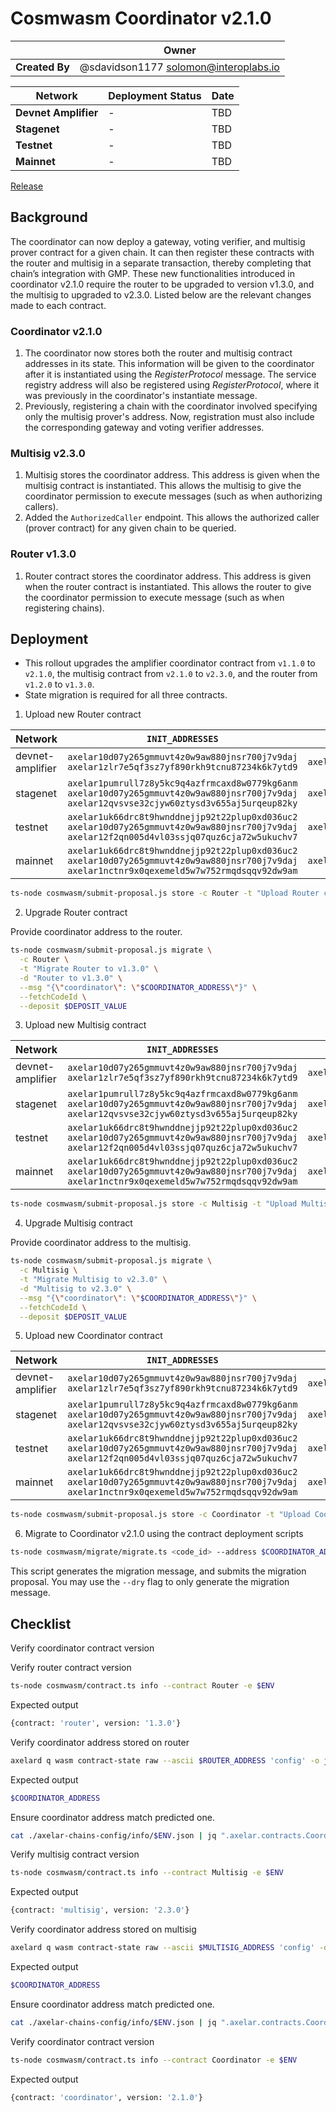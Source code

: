 # Cosmwasm Coordinator v2.1.0

|                | **Owner**                             |
| -------------- | ------------------------------------- |
| **Created By** | @sdavidson1177 <solomon@interoplabs.io>         |

| **Network**          | **Deployment Status** | **Date**   |
| -------------------- | --------------------- | ---------- |
| **Devnet Amplifier** | -                     | TBD        |
| **Stagenet**         | -                     | TBD        |
| **Testnet**          | -                     | TBD        |
| **Mainnet**          | -                     | TBD        |


[Release](https://github.com/axelarnetwork/axelar-amplifier/tree/coordinator-v2.1.0)

## Background

The coordinator can now deploy a gateway, voting verifier, and multisig prover contract for a given chain. It can then register these contracts with the router and multisig in a separate transaction, thereby completing that chain’s integration with GMP. These new functionalities introduced in coordinator v2.1.0 require the router to be upgraded to version v1.3.0, and the multisig to upgraded to v2.3.0. Listed below are the relevant changes made to each contract.

### Coordinator v2.1.0

1. The coordinator now stores both the router and multisig contract addresses in its state. This information will be given to the coordinator after it is instantiated using the *RegisterProtocol* message. The service registry address will also be registered using *RegisterProtocol*, where it was previously in the coordinator's instantiate message.
2. Previously, registering a chain with the coordinator involved specifying only the multisig prover's address. Now, registration must also include the corresponding gateway and voting verifier addresses.

### Multisig v2.3.0

1. Multisig stores the coordinator address. This address is given when the multisig contract is instantiated. This allows the multisig to give the coordinator permission to execute messages (such as when authorizing callers).
2. Added the `AuthorizedCaller` endpoint. This allows the authorized caller (prover contract) for any given chain to be queried.

### Router v1.3.0

1. Router contract stores the coordinator address. This address is given when the router contract is instantiated. This allows the router to give the coordinator permission to execute message (such as when registering chains).

## Deployment

- This rollout upgrades the amplifier coordinator contract from `v1.1.0` to `v2.1.0`, the multisig contract from `v2.1.0` to `v2.3.0`, and the router from `v1.2.0` to `v1.3.0`.
- State migration is required for all three contracts.

1. Upload new Router contract

| Network          | `INIT_ADDRESSES`                                                                                                                            | `RUN_AS_ACCOUNT`                                | `DEPOSIT_VALUE` |
| ---------------- | ------------------------------------------------------------------------------------------------------------------------------------------- | ----------------------------------------------- | --------------- |
| devnet-amplifier | `axelar10d07y265gmmuvt4z0w9aw880jnsr700j7v9daj`<br/> `axelar1zlr7e5qf3sz7yf890rkh9tcnu87234k6k7ytd9`                                               | `axelar10d07y265gmmuvt4z0w9aw880jnsr700j7v9daj` | `100000000`     |
| stagenet         | `axelar1pumrull7z8y5kc9q4azfrmcaxd8w0779kg6anm`<br/>`axelar10d07y265gmmuvt4z0w9aw880jnsr700j7v9daj`<br/>`axelar12qvsvse32cjyw60ztysd3v655aj5urqeup82ky` | `axelar10d07y265gmmuvt4z0w9aw880jnsr700j7v9daj` | `100000000`     |
| testnet          | `axelar1uk66drc8t9hwnddnejjp92t22plup0xd036uc2`<br/>`axelar10d07y265gmmuvt4z0w9aw880jnsr700j7v9daj`<br/>`axelar12f2qn005d4vl03ssjq07quz6cja72w5ukuchv7` | `axelar10d07y265gmmuvt4z0w9aw880jnsr700j7v9daj` | `2000000000`    |
| mainnet          | `axelar1uk66drc8t9hwnddnejjp92t22plup0xd036uc2`<br/>`axelar10d07y265gmmuvt4z0w9aw880jnsr700j7v9daj`<br/>`axelar1nctnr9x0qexemeld5w7w752rmqdsqqv92dw9am` | `axelar10d07y265gmmuvt4z0w9aw880jnsr700j7v9daj` | `2000000000`    |

```bash
ts-node cosmwasm/submit-proposal.js store -c Router -t "Upload Router contract v1.3.0" -d "Upload Router contract v1.3.0" -r $RUN_AS_ACCOUNT --deposit $DEPOSIT_VALUE --instantiateAddresses $INIT_ADDRESSES --version 1.3.0
```

2. Upgrade Router contract

Provide coordinator address to the router.

```bash
ts-node cosmwasm/submit-proposal.js migrate \
  -c Router \
  -t "Migrate Router to v1.3.0" \
  -d "Router to v1.3.0" \
  --msg "{\"coordinator\": \"$COORDINATOR_ADDRESS\"}" \
  --fetchCodeId \
  --deposit $DEPOSIT_VALUE
```

3. Upload new Multisig contract

| Network          | `INIT_ADDRESSES`                                                                                                                            | `RUN_AS_ACCOUNT`                                | `DEPOSIT_VALUE` |
| ---------------- | ------------------------------------------------------------------------------------------------------------------------------------------- | ----------------------------------------------- | --------------- |
| devnet-amplifier | `axelar10d07y265gmmuvt4z0w9aw880jnsr700j7v9daj`<br/> `axelar1zlr7e5qf3sz7yf890rkh9tcnu87234k6k7ytd9`                                               | `axelar10d07y265gmmuvt4z0w9aw880jnsr700j7v9daj` | `100000000`     |
| stagenet         | `axelar1pumrull7z8y5kc9q4azfrmcaxd8w0779kg6anm`<br/>`axelar10d07y265gmmuvt4z0w9aw880jnsr700j7v9daj`<br/>`axelar12qvsvse32cjyw60ztysd3v655aj5urqeup82ky` | `axelar10d07y265gmmuvt4z0w9aw880jnsr700j7v9daj` | `100000000`     |
| testnet          | `axelar1uk66drc8t9hwnddnejjp92t22plup0xd036uc2`<br/>`axelar10d07y265gmmuvt4z0w9aw880jnsr700j7v9daj`<br/>`axelar12f2qn005d4vl03ssjq07quz6cja72w5ukuchv7` | `axelar10d07y265gmmuvt4z0w9aw880jnsr700j7v9daj` | `2000000000`    |
| mainnet          | `axelar1uk66drc8t9hwnddnejjp92t22plup0xd036uc2`<br/>`axelar10d07y265gmmuvt4z0w9aw880jnsr700j7v9daj`<br/>`axelar1nctnr9x0qexemeld5w7w752rmqdsqqv92dw9am` | `axelar10d07y265gmmuvt4z0w9aw880jnsr700j7v9daj` | `2000000000`    |

```bash
ts-node cosmwasm/submit-proposal.js store -c Multisig -t "Upload Multisig contract v2.3.0" -d "Upload Multisig contract v2.3.0" -r $RUN_AS_ACCOUNT --deposit $DEPOSIT_VALUE --instantiateAddresses $INIT_ADDRESSES --version 2.3.0
```

4. Upgrade Multisig contract

Provide coordinator address to the multisig.

```bash
ts-node cosmwasm/submit-proposal.js migrate \
  -c Multisig \
  -t "Migrate Multisig to v2.3.0" \
  -d "Multisig to v2.3.0" \
  --msg "{\"coordinator\": \"$COORDINATOR_ADDRESS\"}" \
  --fetchCodeId \
  --deposit $DEPOSIT_VALUE
```

5. Upload new Coordinator contract

| Network          | `INIT_ADDRESSES`                                                                                                                            | `RUN_AS_ACCOUNT`                                | `DEPOSIT_VALUE` |
| ---------------- | ------------------------------------------------------------------------------------------------------------------------------------------- | ----------------------------------------------- | --------------- |
| devnet-amplifier | `axelar10d07y265gmmuvt4z0w9aw880jnsr700j7v9daj`<br/> `axelar1zlr7e5qf3sz7yf890rkh9tcnu87234k6k7ytd9`                                               | `axelar10d07y265gmmuvt4z0w9aw880jnsr700j7v9daj` | `100000000`     |
| stagenet         | `axelar1pumrull7z8y5kc9q4azfrmcaxd8w0779kg6anm`<br/>`axelar10d07y265gmmuvt4z0w9aw880jnsr700j7v9daj`<br/>`axelar12qvsvse32cjyw60ztysd3v655aj5urqeup82ky` | `axelar10d07y265gmmuvt4z0w9aw880jnsr700j7v9daj` | `100000000`     |
| testnet          | `axelar1uk66drc8t9hwnddnejjp92t22plup0xd036uc2`<br/>`axelar10d07y265gmmuvt4z0w9aw880jnsr700j7v9daj`<br/>`axelar12f2qn005d4vl03ssjq07quz6cja72w5ukuchv7` | `axelar10d07y265gmmuvt4z0w9aw880jnsr700j7v9daj` | `2000000000`    |
| mainnet          | `axelar1uk66drc8t9hwnddnejjp92t22plup0xd036uc2`<br/>`axelar10d07y265gmmuvt4z0w9aw880jnsr700j7v9daj`<br/>`axelar1nctnr9x0qexemeld5w7w752rmqdsqqv92dw9am` | `axelar10d07y265gmmuvt4z0w9aw880jnsr700j7v9daj` | `2000000000`    |

```bash
ts-node cosmwasm/submit-proposal.js store -c Coordinator -t "Upload Coordinator contract v2.1.0" -d "Upload Coordinator contract v2.1.0" -r $RUN_AS_ACCOUNT --deposit $DEPOSIT_VALUE --instantiateAddresses $INIT_ADDRESSES --version 2.1.0
```

6. Migrate to Coordinator v2.1.0 using the contract deployment scripts

```bash
ts-node cosmwasm/migrate/migrate.ts <code_id> --address $COORDINATOR_ADDRESS -m $MNEMONIC -d $DEPOSIT_VALUE
```

This script generates the migration message, and submits the migration proposal. You may use the `--dry` flag to only generate the migration message.

## Checklist

Verify coordinator contract version

Verify router contract version

```bash
ts-node cosmwasm/contract.ts info --contract Router -e $ENV
```
Expected output

```bash
{contract: 'router', version: '1.3.0'}
```

Verify coordinator address stored on router

```bash
axelard q wasm contract-state raw --ascii $ROUTER_ADDRESS 'config' -o json | jq -r '.data' | base64 -d | jq -r '.coordinator'
```

Expected output

```bash
$COORDINATOR_ADDRESS
```

Ensure coordinator address match predicted one.

```bash
cat ./axelar-chains-config/info/$ENV.json | jq ".axelar.contracts.Coordinator.address" | tr -d '"' | grep $COORDINATOR_ADDRESS
```

Verify multisig contract version

```bash
ts-node cosmwasm/contract.ts info --contract Multisig -e $ENV
```
Expected output

```bash
{contract: 'multisig', version: '2.3.0'}
```

Verify coordinator address stored on multisig

```bash
axelard q wasm contract-state raw --ascii $MULTISIG_ADDRESS 'config' -o json | jq -r '.data' | base64 -d | jq -r '.coordinator'
```

Expected output

```bash
$COORDINATOR_ADDRESS
```

Ensure coordinator address match predicted one.

```bash
cat ./axelar-chains-config/info/$ENV.json | jq ".axelar.contracts.Coordinator.address" | tr -d '"' | grep $COORDINATOR_ADDRESS
```

Verify coordinator contract version

```bash
ts-node cosmwasm/contract.ts info --contract Coordinator -e $ENV
```
Expected output

```bash
{contract: 'coordinator', version: '2.1.0'}
```
